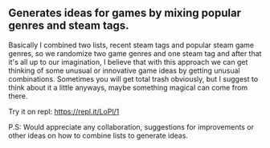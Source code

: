 ## Generates ideas for games by mixing popular genres and steam tags.

Basically I combined two lists, recent steam tags and popular steam game genres, so we randomize two game genres and one steam tag and after that it's all up to our imagination, I believe that with this approach we can get thinking of some unusual or innovative game ideas by getting unusual combinations. Sometimes you will get total trash obviously, but I suggest to think about it a little anyways, maybe something magical can come from there.

Try it on repl: https://repl.it/LoPl/1

P.S: Would appreciate any collaboration, suggestions for improvements or other ideas on how to combine lists to generate ideas.

